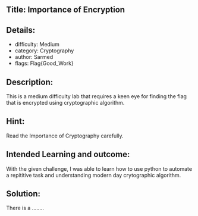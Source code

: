 ﻿## Title: Importance of Encryption
## Details:
* difficulty: Medium
* category: Cryptography
* author: Sarmed
* flags: Flag{Good_Work}

## Description:
This is a medium difficulty lab that requires a keen eye for finding the flag that is encrypted using cryptographic algorithm. 

## Hint:
Read the Importance of Cryptography carefully.

## Intended Learning and outcome:
With the given challenge, I was able to learn how to use python to automate a repititive task and understanding modern day crytographic algorithm. 

## Solution: 
There is a 
........





